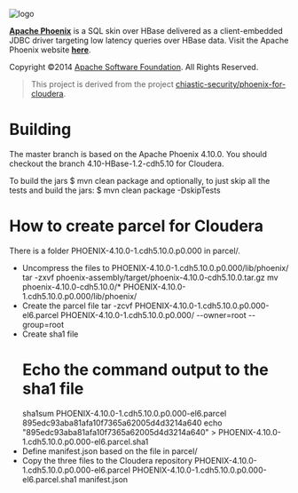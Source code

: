 <!--
Licensed to the Apache Software Foundation (ASF) under one or more
contributor license agreements.  See the NOTICE file distributed with
this work for additional information regarding copyright ownership.
The ASF licenses this file to You under the Apache License, Version 2.0
(the "License"); you may not use this file except in compliance with
the License.  You may obtain a copy of the License at

http://www.apache.org/licenses/LICENSE-2.0

Unless required by applicable law or agreed to in writing, software
distributed under the License is distributed on an "AS IS" BASIS,
WITHOUT WARRANTIES OR CONDITIONS OF ANY KIND, either express or implied.
See the License for the specific language governing permissions and
limitations under the License.
-->

![logo](http://phoenix.apache.org/images/logo.png)

<b>[Apache Phoenix](http://phoenix.apache.org/)</b> is a SQL skin over HBase delivered as a client-embedded JDBC driver targeting low latency queries over HBase data. Visit the Apache Phoenix website <b>[here](http://phoenix.apache.org/)</b>.

Copyright ©2014 [Apache Software Foundation](http://www.apache.org/). All Rights Reserved. 

> This project is derived from the project [chiastic-security/phoenix-for-cloudera](https://github.com/chiastic-security/phoenix-for-cloudera).

# Building

The master branch is based on the Apache Phoenix 4.10.0. You should checkout the branch 4.10-HBase-1.2-cdh5.10 for Cloudera.

To build the jars
    $ mvn clean package
and optionally, to just skip all the tests and build the jars:
    $ mvn clean package -DskipTests

# How to create parcel for Cloudera

There is a folder PHOENIX-4.10.0-1.cdh5.10.0.p0.000 in parcel/. 
* Uncompress the files to PHOENIX-4.10.0-1.cdh5.10.0.p0.000/lib/phoenix/
    tar -zxvf phoenix-assembly/target/phoenix-4.10.0-cdh5.10.0.tar.gz
    mv phoenix-4.10.0-cdh5.10.0/* PHOENIX-4.10.0-1.cdh5.10.0.p0.000/lib/phoenix/
* Create the parcel file
    tar -zcvf PHOENIX-4.10.0-1.cdh5.10.0.p0.000-el6.parcel PHOENIX-4.10.0-1.cdh5.10.0.p0.000/ --owner=root --group=root
* Create sha1 file
    # Echo the command output to the sha1 file
    sha1sum PHOENIX-4.10.0-1.cdh5.10.0.p0.000-el6.parcel
        895edc93aba81afa10f7365a62005d4d3214a640
    echo "895edc93aba81afa10f7365a62005d4d3214a640" > PHOENIX-4.10.0-1.cdh5.10.0.p0.000-el6.parcel.sha1
* Define manifest.json based on the file in parcel/
* Copy the three files to the Cloudera repository
    PHOENIX-4.10.0-1.cdh5.10.0.p0.000-el6.parcel
    PHOENIX-4.10.0-1.cdh5.10.0.p0.000-el6.parcel.sha1
    manifest.json
